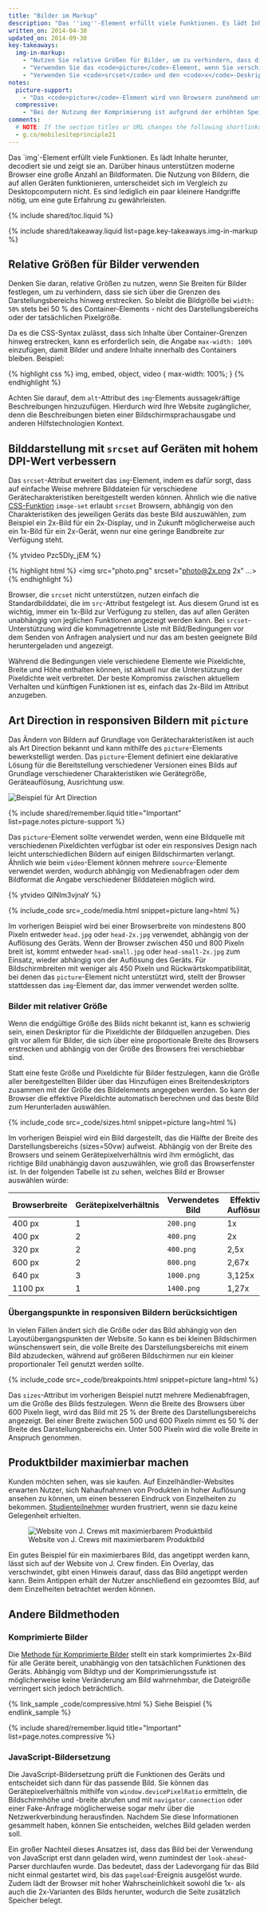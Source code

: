 ```yaml
---
title: "Bilder im Markup"
description: "Das ''img''-Element erfüllt viele Funktionen. Es lädt Inhalte herunter, decodiert sie und zeigt sie an. Darüber hinaus unterstützen moderne Browser eine große Anzahl an Bildformaten."
written_on: 2014-04-30
updated_on: 2014-09-30
key-takeaways:
  img-in-markup:
    - "Nutzen Sie relative Größen für Bilder, um zu verhindern, dass diese sich versehentlich über die Container-Grenzen hinweg erstrecken."
    - "Verwenden Sie das <code>picture</code>-Element, wenn Sie verschiedene Bilder auf Grundlage von Gerätecharakteristiken festlegen, auch Art Direction genannt."
    - "Verwenden Sie <code>srcset</code> und den <code>x</code>-Deskriptor im <code>img</code>-Element, um den Browser darauf hinzuweisen, welches das am besten geeignete Bild bei der Auswahl aus verschiedenen Pixeldichten ist."
notes:
  picture-support:
    - "Das <code>picture</code>-Element wird von Browsern zunehmend unterstützt. Es ist zwar noch nicht in allen Browsern verfügbar, wir empfehlen aufgrund seiner guten Rückwärtskompatibilität und der möglichen Nutzung von <a href='http://picturefill.responsiveimages.org/'>Picturefill/Polyfill</a> aber dennoch seinen Einsatz. Weitere Informationen erhalten Sie auf der Website <a href='http://responsiveimages.org/#implementation'>ResponsiveImages.org</a>."
  compressive:
    - "Bei der Nutzung der Komprimierung ist aufgrund der erhöhten Speicherbelastung und des erhöhten Aufwands beim Codieren Vorsicht geboten. Die Änderung der Größe für kleinere Bildschirme ist rechenintensiv und kann besonders auf Low-End-Geräten mit wenig Speicher und geringer Rechenkapazität Probleme verursachen."
comments: 
  # NOTE: If the section titles or URL changes the following shortlinks must be updated
  - g.co/mobilesiteprinciple21
---
```


<p class="intro">
  Das `img`-Element erfüllt viele Funktionen. Es lädt Inhalte herunter, decodiert sie und zeigt sie an. Darüber hinaus unterstützen moderne Browser eine große Anzahl an Bildformaten. Die Nutzung von Bildern, die auf allen Geräten funktionieren, unterscheidet sich im Vergleich zu Desktopcomputern nicht. Es sind lediglich ein paar kleinere Handgriffe nötig, um eine gute Erfahrung zu gewährleisten.
</p>


{% include shared/toc.liquid %}

{% include shared/takeaway.liquid list=page.key-takeaways.img-in-markup %}


## Relative Größen für Bilder verwenden

Denken Sie daran, relative Größen zu nutzen, wenn Sie Breiten für Bilder festlegen, um zu verhindern, dass sie sich über die Grenzen des Darstellungsbereichs hinweg erstrecken. So bleibt die Bildgröße bei `width: 50%` stets bei 50 % des Container-Elements - nicht des Darstellungsbereichs oder der tatsächlichen Pixelgröße.

Da es die CSS-Syntax zulässt, dass sich Inhalte über Container-Grenzen hinweg erstrecken, kann es erforderlich sein, die Angabe `max-width: 100%` einzufügen, damit Bilder und andere Inhalte innerhalb des Containers bleiben. Beispiel:

{% highlight css %}
img, embed, object, video {
  max-width: 100%;
}
{% endhighlight %}

Achten Sie darauf, dem `alt`-Attribut des `img`-Elements aussagekräftige Beschreibungen hinzuzufügen. Hierdurch wird Ihre Website zugänglicher, denn die Beschreibungen bieten einer Bildschirmsprachausgabe und anderen Hilfstechnologien Kontext.

## Bilddarstellung mit `srcset` auf Geräten mit hohem DPI-Wert verbessern

<div class="mdl-grid">
  <div class="mdl-cell mdl-cell--6--col">
    <p>
      Das <code>srcset</code>-Attribut erweitert das <code>img</code>-Element, indem es dafür sorgt, dass auf einfache Weise mehrere Bilddateien für verschiedene Gerätecharakteristiken bereitgestellt werden können. Ähnlich wie die native <a href="images-in-css.html#use-image-set-to-provide-high-res-images">CSS-Funktion</a> <code>image-set</code> erlaubt <code>srcset</code> Browsern, abhängig von den Charakteristiken des jeweiligen Geräts das beste Bild auszuwählen, zum Beispiel ein 2x-Bild für ein 2x-Display, und in Zukunft möglicherweise auch ein 1x-Bild für ein 2x-Gerät, wenn nur eine geringe Bandbreite zur Verfügung steht.
    </p>
  </div>

  <div class="mdl-cell mdl-cell--6--col">
    {% ytvideo Pzc5Dly_jEM %}
  </div>
</div>

{% highlight html %}
<img src="photo.png" srcset="photo@2x.png 2x" ...>
{% endhighlight %}

Browser, die `srcset` nicht unterstützen, nutzen einfach die Standardbilddatei, die im `src`-Attribut festgelegt ist. Aus diesem Grund ist es wichtig, immer ein 1x-Bild zur Verfügung zu stellen, das auf allen Geräten unabhängig von jeglichen Funktionen angezeigt werden kann. Bei `srcset`-Unterstützung wird die kommagetrennte Liste mit Bild/Bedingungen vor dem Senden von Anfragen analysiert und nur das am besten geeignete Bild heruntergeladen und angezeigt.

Während die Bedingungen viele verschiedene Elemente wie Pixeldichte, Breite und Höhe enthalten können, ist aktuell nur die Unterstützung der Pixeldichte weit verbreitet. Der beste Kompromiss zwischen aktuellem Verhalten und künftigen Funktionen ist es, einfach das 2x-Bild im Attribut anzugeben.

## Art Direction in responsiven Bildern mit `picture`

Das Ändern von Bildern auf Grundlage von Gerätecharakteristiken ist auch als Art Direction bekannt und kann mithilfe des `picture`-Elements bewerkstelligt werden. Das <code>picture</code>-Element definiert eine deklarative Lösung für die Bereitstellung verschiedener Versionen eines Bilds auf Grundlage verschiedener Charakteristiken wie Gerätegröße, Geräteauflösung, Ausrichtung usw.

<img class="center" src="img/art-direction.png" alt="Beispiel für Art Direction"
srcset="img/art-direction.png 1x, img/art-direction-2x.png 2x">

{% include shared/remember.liquid title="Important" list=page.notes.picture-support %}

<div class="mdl-grid">
  <div class="mdl-cell mdl-cell--6--col">
    <p>
      Das <code>picture</code>-Element sollte verwendet werden, wenn eine Bildquelle mit verschiedenen Pixeldichten verfügbar ist oder ein responsives Design nach leicht unterschiedlichen Bildern auf einigen Bildschirmarten verlangt. Ähnlich wie beim <code>video</code>-Element können mehrere <code>source</code>-Elemente verwendet werden, wodurch abhängig von Medienabfragen oder dem Bildformat die Angabe verschiedener Bilddateien möglich wird.
    </p>
  </div>
  <div class="mdl-cell mdl-cell--6--col">
    {% ytvideo QINlm3vjnaY %}
  </div>
</div>

{% include_code src=_code/media.html snippet=picture lang=html %}

Im vorherigen Beispiel wird bei einer Browserbreite von mindestens 800 Pixeln entweder `head.jpg` oder `head-2x.jpg` verwendet, abhängig von der Auflösung des Geräts. Wenn der Browser zwischen 450 und 800 Pixeln breit ist, kommt entweder `head-small.jpg` oder `head-small-2x.jpg` zum Einsatz, wieder abhängig von der Auflösung des Geräts. Für Bildschirmbreiten mit weniger als 450 Pixeln und Rückwärtskompatibilität, bei denen das `picture`-Element nicht unterstützt wird, stellt der Browser stattdessen das `img`-Element dar, das immer verwendet werden sollte.

### Bilder mit relativer Größe

Wenn die endgültige Größe des Bilds nicht bekannt ist, kann es schwierig sein, einen Deskriptor für die Pixeldichte der Bildquellen anzugeben. Dies gilt vor allem für Bilder, die sich über eine proportionale Breite des Browsers erstrecken und abhängig von der Größe des Browsers frei verschiebbar sind.

Statt eine feste Größe und Pixeldichte für Bilder festzulegen, kann die Größe aller bereitgestellten Bilder über das Hinzufügen eines Breitendeskriptors zusammen mit der Größe des Bildelements angegeben werden. So kann der Browser die effektive Pixeldichte automatisch berechnen und das beste Bild zum Herunterladen auswählen.

{% include_code src=_code/sizes.html snippet=picture lang=html %}

Im vorherigen Beispiel wird ein Bild dargestellt, das die Hälfte der Breite des Darstellungsbereichs (sizes=50vw) aufweist. Abhängig von der Breite des Browsers und seinem Gerätepixelverhältnis wird ihm ermöglicht, das richtige Bild unabhängig davon auszuwählen, wie groß das Browserfenster ist. In der folgenden Tabelle ist zu sehen, welches Bild er Browser auswählen würde:

<table class="mdl-data-table mdl-js-data-table">
    <thead>
    <tr>
      <th data-th="Browserbreite">Browserbreite</th>
      <th data-th="Gerätepixelverhältnis">Gerätepixelverhältnis</th>
      <th data-th="Verwendetes Bild">Verwendetes Bild</th>
      <th data-th="Effektive Auflösung">Effektive Auflösung</th>
    </tr>
  </thead>
  <tbody>
    <tr>
      <td data-th="Browserbreite">400 px</td>
      <td data-th="Gerätepixelverhältnis">1</td>
      <td data-th="Verwendetes Bild"><code>200.png</code></td>
      <td data-th="Effektive Auflösung">1x</td>
    </tr>
    <tr>
      <td data-th="Browserbreite">400 px</td>
      <td data-th="Gerätepixelverhältnis">2</td>
      <td data-th="Verwendetes Bild"><code>400.png</code></td>
      <td data-th="Effektive Auflösung">2x</td>
    </tr>
    <tr>
      <td data-th="Browserbreite">320 px</td>
      <td data-th="Gerätepixelverhältnis">2</td>
      <td data-th="Verwendetes Bild"><code>400.png</code></td>
      <td data-th="Effektive Auflösung">2,5x</td>
    </tr>
    <tr>
      <td data-th="Browserbreite">600 px</td>
      <td data-th="Gerätepixelverhältnis">2</td>
      <td data-th="Verwendetes Bild"><code>800.png</code></td>
      <td data-th="Effektive Auflösung">2,67x</td>
    </tr>
    <tr>
      <td data-th="Browserbreite">640 px</td>
      <td data-th="Gerätepixelverhältnis">3</td>
      <td data-th="Verwendetes Bild"><code>1000.png</code></td>
      <td data-th="Effektive Auflösung">3,125x</td>
    </tr>
    <tr>
      <td data-th="Browserbreite">1100 px</td>
      <td data-th="Gerätepixelverhältnis">1</td>
      <td data-th="Verwendetes Bild"><code>1400.png</code></td>
      <td data-th="Effektive Auflösung">1,27x</td>
    </tr>
  </tbody>
</table>


### Übergangspunkte in responsiven Bildern berücksichtigen

In vielen Fällen ändert sich die Größe oder das Bild abhängig von den Layoutübergangspunkten der Website. So kann es bei kleinen Bildschirmen wünschenswert sein, die volle Breite des Darstellungsbereichs mit einem Bild abzudecken, während auf größeren Bildschirmen nur ein kleiner proportionaler Teil genutzt werden sollte. 

{% include_code src=_code/breakpoints.html snippet=picture lang=html %}

Das `sizes`-Attribut im vorherigen Beispiel nutzt mehrere Medienabfragen, um die Größe des Bilds festzulegen. Wenn die Breite des Browsers über 600 Pixeln liegt, wird das Bild mit 25 % der Breite des Darstellungsbereichs angezeigt. Bei einer Breite zwischen 500 und 600 Pixeln nimmt es 50 % der Breite des Darstellungsbereichs ein. Unter 500 Pixeln wird die volle Breite in Anspruch genommen.


## Produktbilder maximierbar machen

Kunden möchten sehen, was sie kaufen. Auf Einzelhändler-Websites erwarten Nutzer, sich Nahaufnahmen von Produkten in hoher Auflösung ansehen zu können, um einen besseren Eindruck von Einzelheiten zu bekommen. [Studienteilnehmer](/web/fundamentals/principles/research-study.html) wurden frustriert, wenn sie dazu keine Gelegenheit erhielten.

<figure>
  <img src="img/sw-make-images-expandable-good.png" srcset="img/sw-make-images-expandable-good.png 1x, img/sw-make-images-expandable-good-2x.png 2x" alt="Website von J. Crews mit maximierbarem Produktbild">
  <figcaption>Website von J. Crews mit maximierbarem Produktbild</figcaption>
</figure>

Ein gutes Beispiel für ein maximierbares Bild, das angetippt werden kann, lässt sich auf der Website von J. Crew finden. Ein Overlay, das verschwindet, gibt einen Hinweis darauf, dass das Bild angetippt werden kann. Beim Antippen erhält der Nutzer anschließend ein gezoomtes Bild, auf dem Einzelheiten betrachtet werden können.


## Andere Bildmethoden

### Komprimierte Bilder

Die [Methode für Komprimierte
Bilder](http://www.html5rocks.com/en/mobile/high-dpi/#toc-tech-overview) stellt ein stark komprimiertes 2x-Bild für alle Geräte bereit, unabhängig von den tatsächlichen Funktionen des Geräts. Abhängig vom Bildtyp und der Komprimierungsstufe ist möglicherweise keine Veränderung am Bild wahrnehmbar, die Dateigröße verringert sich jedoch beträchtlich.

{% link_sample _code/compressive.html %}
      Siehe Beispiel
{% endlink_sample %}

{% include shared/remember.liquid title="Important" list=page.notes.compressive %}

### JavaScript-Bildersetzung

Die JavaScript-Bildersetzung prüft die Funktionen des Geräts und entscheidet sich dann für das passende Bild. Sie können das Gerätepixelverhältnis mithilfe von `window.devicePixelRatio` ermitteln, die Bildschirmhöhe und -breite abrufen und mit `navigator.connection` oder einer Fake-Anfrage möglicherweise sogar mehr über die Netzwerkverbindung herausfinden. Nachdem Sie diese Informationen gesammelt haben, können Sie entscheiden, welches Bild geladen werden soll.

Ein großer Nachteil dieses Ansatzes ist, dass das Bild bei der Verwendung von JavaScript erst dann geladen wird, wenn zumindest der `look-ahead`-Parser durchlaufen wurde. Das bedeutet, dass der Ladevorgang für das Bild nicht einmal gestartet wird, bis das `pageload`-Ereignis ausgelöst wurde. Zudem lädt der Browser mit hoher Wahrscheinlichkeit sowohl die 1x- als auch die 2x-Varianten des Bilds herunter, wodurch die Seite zusätzlich Speicher belegt.



